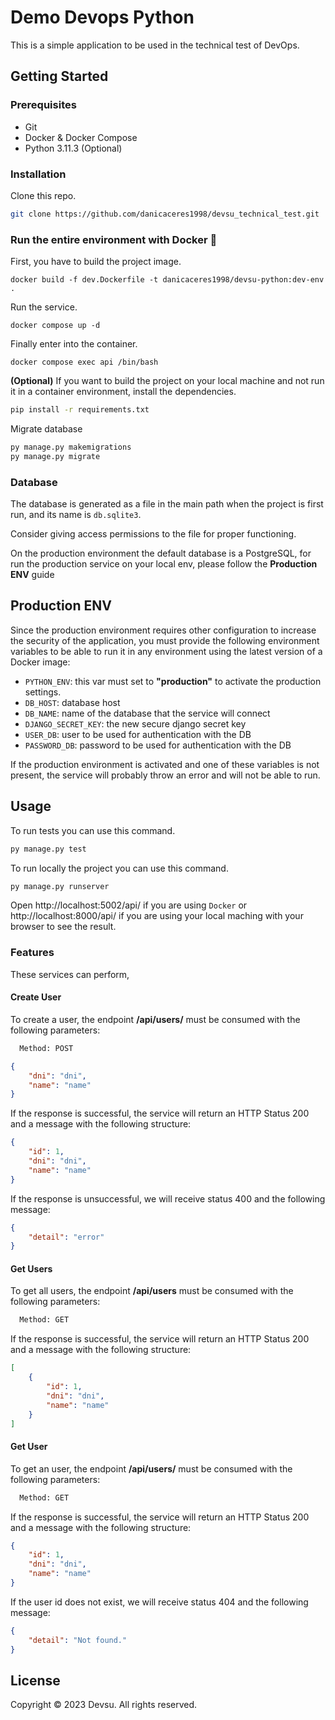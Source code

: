 # Demo Devops Python

This is a simple application to be used in the technical test of DevOps.

## Getting Started
### Prerequisites

- Git
- Docker & Docker Compose
- Python 3.11.3 (Optional)

### Installation

Clone this repo.

```bash
git clone https://github.com/danicaceres1998/devsu_technical_test.git
```

### Run the entire environment with Docker 🐳
First, you have to build the project image.
```
docker build -f dev.Dockerfile -t danicaceres1998/devsu-python:dev-env .
```
Run the service.
```
docker compose up -d
```
Finally enter into the container.
```
docker compose exec api /bin/bash
```


**(Optional)** If you want to build the project on your local machine and not run it in a container environment, install the dependencies.

```bash
pip install -r requirements.txt
```

Migrate database

```bash
py manage.py makemigrations
py manage.py migrate
```

### Database

The database is generated as a file in the main path when the project is first run, and its name is `db.sqlite3`.

Consider giving access permissions to the file for proper functioning.

On the production environment the default database is a PostgreSQL, for run the production service on your local env, please follow the **Production ENV** guide

## Production ENV

Since the production environment requires other configuration to increase the security of the application, you must provide the following environment variables to be able to run it in any environment using the latest version of a Docker image:
- `PYTHON_ENV`: this var must set to **"production"** to activate the production settings.
- `DB_HOST`: database host
- `DB_NAME`: name of the database that the service will connect
- `DJANGO_SECRET_KEY`: the new secure django secret key
- `USER_DB`: user to be used for authentication with the DB
- `PASSWORD_DB`: password to be used for authentication with the DB

If the production environment is activated and one of these variables is not present, the service will probably throw an error and will not be able to run.

## Usage

To run tests you can use this command.

```bash
py manage.py test
```

To run locally the project you can use this command.

```bash
py manage.py runserver
```

Open http://localhost:5002/api/ if you are using `Docker` or http://localhost:8000/api/ if you are using your local maching with your browser to see the result.

### Features

These services can perform,

#### Create User

To create a user, the endpoint **/api/users/** must be consumed with the following parameters:

```bash
  Method: POST
```

```json
{
    "dni": "dni",
    "name": "name"
}
```

If the response is successful, the service will return an HTTP Status 200 and a message with the following structure:

```json
{
    "id": 1,
    "dni": "dni",
    "name": "name"
}
```

If the response is unsuccessful, we will receive status 400 and the following message:

```json
{
    "detail": "error"
}
```

#### Get Users

To get all users, the endpoint **/api/users** must be consumed with the following parameters:

```bash
  Method: GET
```

If the response is successful, the service will return an HTTP Status 200 and a message with the following structure:

```json
[
    {
        "id": 1,
        "dni": "dni",
        "name": "name"
    }
]
```

#### Get User

To get an user, the endpoint **/api/users/<id>** must be consumed with the following parameters:

```bash
  Method: GET
```

If the response is successful, the service will return an HTTP Status 200 and a message with the following structure:

```json
{
    "id": 1,
    "dni": "dni",
    "name": "name"
}
```

If the user id does not exist, we will receive status 404 and the following message:

```json
{
    "detail": "Not found."
}
```

## License

Copyright © 2023 Devsu. All rights reserved.
